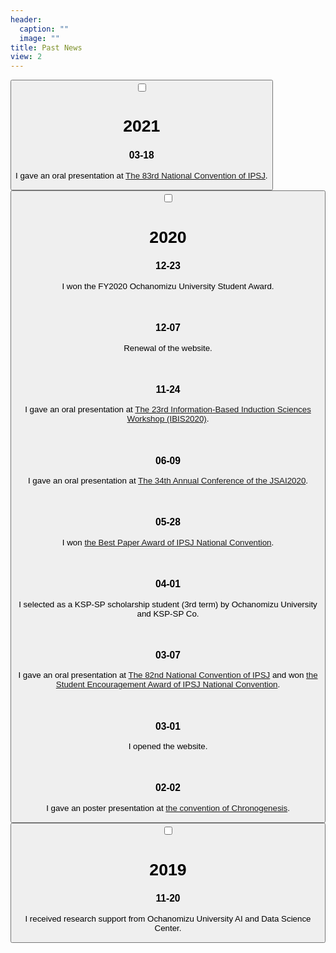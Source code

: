 ```yaml
---
header:
  caption: ""
  image: ""
title: Past News
view: 2
---
```


<div class="card" id="news2021">
<button class="btn btn-link" type="button">
<input id="acd-check3" class="acd-check" type="checkbox">
<label class="acd-label" for="acd-check3">
<h1>2021</h1>
</label>
<div class="acd-content">
<h3>03-18</h3>
<p>I gave an oral presentation at <a href="https://www.ipsj.or.jp/event/taikai/83/index.html">The 83rd National Convention of IPSJ</a>.</p>
</div>
</button>
</div>



<div class="card" id="news2020">
<button class="btn btn-link" type="button">
<input id="acd-check2" class="acd-check" type="checkbox">
<label class="acd-label" for="acd-check2">
<h1>2020</h1>
</label>
<div class="acd-content">
<h3>12-23</h3>
<p>I won the FY2020 Ochanomizu University Student Award.</p>
<br>
<h3>12-07</h3>
<p>Renewal of the website.</p>
<br>
<h3>11-24</h3>
<p>I gave an oral presentation at <a href="https://ibisml.org/ibis2020/">The 23rd Information-Based Induction Sciences Workshop (IBIS2020)</a>.</p>
<br>
<h3>06-09</h3>
<p>I gave an oral presentation at <a href="https://www.ai-gakkai.or.jp/jsai2020/">The 34th Annual Conference of the JSAI2020</a>.</p>
<br>
<h3>05-28</h3>
<p>I won <a href="http://www.ipsj.or.jp/award/taikaiyusyu.html">the Best Paper Award of IPSJ National Convention</a>.</p>
<br>
<h3>04-01</h3>
<p>I selected as a KSP-SP scholarship student (3rd term) by Ochanomizu University and KSP-SP Co.</p>
<br>
<h3>03-07</h3>
<p>I gave an oral presentation at <a href="https://www.ipsj.or.jp/event/taikai/82/index.html">The 82nd National Convention of IPSJ</a> and won <a href="http://www.ipsj.or.jp/award/taikaigakusei.html">the Student Encouragement Award of IPSJ National Convention</a>.</p>
<br>
<h3>03-01</h3>
<p>I opened the website.</p>
<br>
<h3>02-02</h3>
<p>I gave an poster presentation at <a href="https://www.chronogenesis.org">the convention of Chronogenesis</a>.</p>
</button>
</div>

<div class="card" id="news2019">
<button class="btn btn-link" type="button">
<input id="acd-check1" class="acd-check" type="checkbox">
<label class="acd-label" for="acd-check1">
<h1>2019</h1>
</label>
<div class="acd-content">
<h3>11-20</h3>
<p>I received research support from Ochanomizu University AI and Data Science Center.</p>
</button>
</div>
</div>



